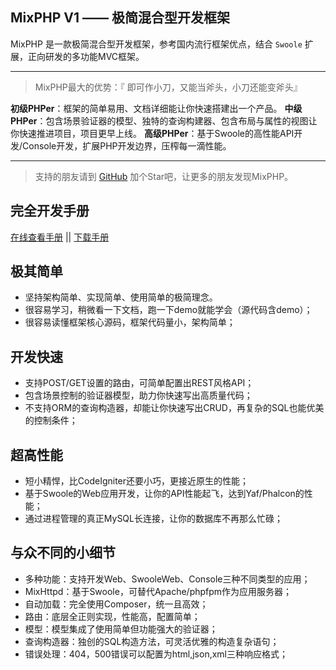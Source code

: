 ## MixPHP V1 —— 极简混合型开发框架

MixPHP 是一款极简混合型开发框架，参考国内流行框架优点，结合 `Swoole` 扩展，正向研发的多功能MVC框架。

* * * * *

> MixPHP最大的优势：『 即可作小刀，又能当斧头，小刀还能变斧头』

**初级PHPer**：框架的简单易用、文档详细能让你快速搭建出一个产品。
**中级PHPer**：包含场景验证器的模型、独特的查询构建器、包含布局与属性的视图让你快速推进项目，项目更早上线。
**高级PHPer**：基于Swoole的高性能API开发/Console开发，扩展PHP开发边界，压榨每一滴性能。

* * * * *

> 支持的朋友请到 [GitHub](https://github.com/onanying/MixPHP-V1) 加个Star吧，让更多的朋友发现MixPHP。

## 完全开发手册
 
[在线查看手册](https://www.kancloud.cn/onanying/mixphp1/379324) || [下载手册](https://www.kancloud.cn/onanying/mixphp1)

## 极其简单

- 坚持架构简单、实现简单、使用简单的极简理念。
- 很容易学习，稍微看一下文档，跑一下demo就能学会（源代码含demo）；
- 很容易读懂框架核心源码，框架代码量小，架构简单；

## 开发快速

- 支持POST/GET设置的路由，可简单配置出REST风格API；
- 包含场景控制的验证器模型，助力你快速写出高质量代码；
- 不支持ORM的查询构造器，却能让你快速写出CRUD，再复杂的SQL也能优美的控制条件；

## 超高性能

- 短小精悍，比CodeIgniter还要小巧，更接近原生的性能；
- 基于Swoole的Web应用开发，让你的API性能起飞，达到Yaf/Phalcon的性能；
- 通过进程管理的真正MySQL长连接，让你的数据库不再那么忙碌；

## 与众不同的小细节

- 多种功能：支持开发Web、SwooleWeb、Console三种不同类型的应用；
- MixHttpd：基于Swoole，可替代Apache/phpfpm作为应用服务器；
- 自动加载：完全使用Composer，统一且高效；
- 路由：底层全正则实现，性能高，配置简单；
- 模型：模型集成了使用简单但功能强大的验证器；
- 查询构造器：独创的SQL构造方法，可灵活优雅的构造复杂语句；
- 错误处理：404，500错误可以配置为html,json,xml三种响应格式；
